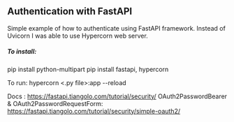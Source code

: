 ## Authentication with FastAPI

Simple example of how to authenticate using FastAPI framework. Instead of Uvicorn I was able to use Hypercorn web server.

##### To install:

pip install python-multipart
pip install fastapi, hypercorn

To run: hypercorn <.py file>:app --reload

Docs : https://fastapi.tiangolo.com/tutorial/security/
OAuth2PasswordBearer & OAuth2PasswordRequestForm: https://fastapi.tiangolo.com/tutorial/security/simple-oauth2/
